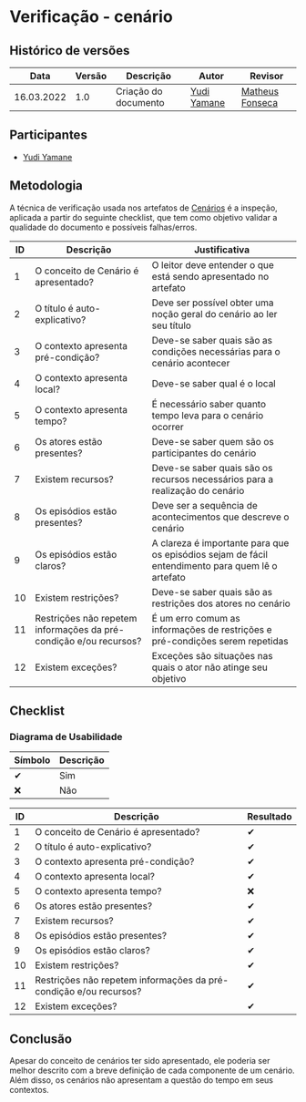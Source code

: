 # Verificação - cenário

## Histórico de versões
| Data       | Versão | Descrição            | Autor                                       | Revisor                                          |
| ---------- | ------ | -------------------- | ------------------------------------------- | ------------------------------------------------ |
| 16.03.2022 | 1.0    | Criação do documento | [Yudi Yamane](https://github.com/yudi-azvd) | [Matheus Fonseca](https://github.com/gatotabaco) |

## Participantes

- [Yudi Yamane](https://github.com/yudi-azvd)

## Metodologia

A técnica de verificação usada nos artefatos de [Cenários](/2021.2-AntennaPod/modelagem/cenarios/) 
é a inspeção, aplicada a partir do seguinte checklist, que tem como objetivo validar
a qualidade do documento e possíveis falhas/erros. 

| ID  | Descrição                                                         | Justificativa                                                                                    |
| --- | ----------------------------------------------------------------- | ------------------------------------------------------------------------------------------------ |
| 1   | O conceito de Cenário é apresentado?                              | O leitor deve entender o que está sendo apresentado no artefato                                  |
| 2   | O título é auto-explicativo?                                      | Deve ser possível obter uma noção geral do cenário ao ler seu título                             |
| 3   | O contexto apresenta pré-condição?                                | Deve-se saber quais são as condições necessárias para o cenário acontecer                        |
| 4   | O contexto apresenta local?                                       | Deve-se saber qual é o local                                                                     |
| 5   | O contexto apresenta tempo?                                       | É necessário saber quanto tempo leva para o cenário ocorrer                                      |
| 6   | Os atores estão presentes?                                        | Deve-se saber quem são os participantes do cenário                                               |
| 7   | Existem recursos?                                                 | Deve-se saber quais são os recursos necessários para a realização do cenário                     |
| 8   | Os episódios estão presentes?                                     | Deve ser a sequência de acontecimentos que descreve o cenário                                    |
| 9   | Os episódios estão claros?                                        | A clareza é importante para que os episódios sejam de fácil entendimento para quem lê o artefato |
| 10  | Existem restrições?                                               | Deve-se saber quais são as restrições dos atores no cenário                                      |
| 11  | Restrições não repetem informações da pré-condição e/ou recursos? | É um erro comum as informações de restrições e pré-condições serem repetidas                     |
| 12  | Existem exceções?                                                 | Exceções são situações nas quais o ator não atinge seu objetivo                                  |

## Checklist

### Diagrama de Usabilidade

| Símbolo | Descrição |
| ------- | --------- |
| ✔      | Sim       |
| ❌      | Não       |

| ID  | Descrição                                                         | Resultado |
| --- | ----------------------------------------------------------------- | --------- |
| 1   | O conceito de Cenário é apresentado?                              | ✔        |
| 2   | O título é auto-explicativo?                                      | ✔        |
| 3   | O contexto apresenta pré-condição?                                | ✔        |
| 4   | O contexto apresenta local?                                       | ✔        |
| 5   | O contexto apresenta tempo?                                       | ❌        |
| 6   | Os atores estão presentes?                                        | ✔        |
| 7   | Existem recursos?                                                 | ✔        |
| 8   | Os episódios estão presentes?                                     | ✔        |
| 9   | Os episódios estão claros?                                        | ✔        |
| 10  | Existem restrições?                                               | ✔        |
| 11  | Restrições não repetem informações da pré-condição e/ou recursos? | ✔        |
| 12  | Existem exceções?                                                 | ✔        |

## Conclusão

Apesar do conceito de cenários ter sido apresentado, ele poderia ser melhor 
descrito com a breve definição de cada componente de um cenário. Além disso, os
cenários não apresentam a questão do tempo em seus contextos.
